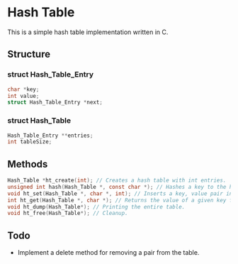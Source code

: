 # Hash Table
This is a simple hash table implementation written in C.

## Structure

### **struct Hash_Table_Entry**
```c
char *key;
int value;
struct Hash_Table_Entry *next;
```

### **struct Hash_Table**
```c
Hash_Table_Entry **entries;
int tableSize;
```

## Methods
```c
Hash_Table *ht_create(int); // Creates a hash table with int entries.
unsigned int hash(Hash_Table *, const char *); // Hashes a key to the hash table.
void ht_set(Hash_Table *, char *, int); // Inserts a key, value pair into the table.
int ht_get(Hash_Table *, char *); // Returns the value of a given key from the table.
void ht_dump(Hash_Table*); // Printing the entire table.
void ht_free(Hash_Table*); // Cleanup.
```

## Todo
* Implement a delete method for removing a pair from the table.
